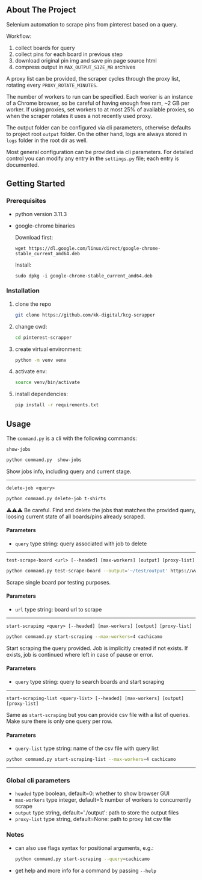 ## About The Project

Selenium automation to scrape pins from pinterest based on a query.

Workflow:

1. collect boards for query
2. collect pins for each board in previous step
3. download original pin img and save pin page source html
4. compress output in `MAX_OUTPUT_SIZE_MB` archives

A proxy list can be provided, the scraper cycles through the proxy list, rotating every `PROXY_ROTATE_MINUTES`.

The number of workers to run can be specified. Each worker is an instance of a Chrome browser, so be careful of having
enough free ram, ~2 GB per worker. If using proxies, set workers to at most 25% of available proxies, so when the
scraper rotates it uses a not recently used proxy.

The output folder can be configured via cli parameters, otherwise defaults to project root `output` folder. On the other
hand, logs are always stored in `logs` folder in the root dir as well.

Most general configuration can be provided via cli parameters. For detailed control you can modify any entry in
the `settings.py` file; each entry is documented.

## Getting Started

### Prerequisites

- python version 3.11.3
- google-chrome binaries

  Download first:

  ```
  wget https://dl.google.com/linux/direct/google-chrome-stable_current_amd64.deb
  ```

  Install:

  ```
  sudo dpkg -i google-chrome-stable_current_amd64.deb
  ```

### Installation

1. clone the repo
   ```sh
   git clone https://github.com/kk-digital/kcg-scrapper
   ```
2. change cwd:
   ```sh
   cd pinterest-scrapper
   ```
3. create virtual environment:
   ```sh
   python -m venv venv
   ```
4. activate env:
   ```sh
   source venv/bin/activate
   ```
5. install dependencies:
   ```sh
   pip install -r requirements.txt
   ```

## Usage

The `command.py` is a cli with the following commands:

`show-jobs`

```sh
python command.py  show-jobs
```

Show jobs info, including query and current stage.

---

`delete-job <query>`

```sh
python command.py delete-job t-shirts
```

⚠️⚠️⚠️ Be careful. Find and delete the jobs that matches the provided query, loosing current state of all boards/pins
already scraped.

#### Parameters

- `query` type string: query associated with job to delete

---

`test-scrape-board <url> [--headed] [max-workers] [output] [proxy-list]`

```sh
python command.py test-scrape-board --output='~/test/output' https://www.pinterest.com/wilsonpercussio/cachicamo/
```

Scrape single board por testing purposes.

#### Parameters

- `url` type string: board url to scrape

---

`start-scraping <query> [--headed] [max-workers] [output] [proxy-list]`

```sh
python command.py start-scraping --max-workers=4 cachicamo
```

Start scraping the query provided. Job is implicitly created if not exists. If exists, job is continued where left in
case of pause or error.

#### Parameters

- `query` type string: query to search boards and start scraping

---

`start-scraping-list <query-list> [--headed] [max-workers] [output] [proxy-list]`

Same as `start-scraping` but you can provide csv file with a list of queries. Make sure there is only one query per row.

#### Parameters

- `query-list` type string: name of the csv file with query list

```sh
python command.py start-scraping-list --max-workers=4 cachicamo
```

---

### Global cli parameters

- `headed` type boolean, default=0: whether to show browser GUI
- `max-workers` type integer, default=1: number of workers to concurrently scrape
- `output` type string, default='./output': path to store the output files
- `proxy-list` type string, default=None: path to proxy list csv file

### Notes

- can also use flags syntax for positional arguments, e.g.:
  ```sh
  python command.py start-scraping --query=cachicamo
  ```
- get help and more info for a command by passing `--help`

